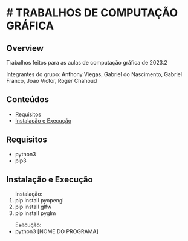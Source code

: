 <h1># TRABALHOS DE COMPUTAÇÃO GRÁFICA</h1>
 
<h2>Overview</h2>
<p>Trabalhos feitos para as aulas de computação gráfica de 2023.2<p>
<p>Integrantes do grupo: Anthony Viegas, Gabriel do Nascimento, Gabriel Franco, Joao Victor, Roger Chahoud</p>
 
<h2>Conteúdos</h2>
  <ul>
    <li><a href="#requisitos">Requisitos</a></li>
    <li><a href="#instalacao-e-execucao">Instalação e Execução</a></li>
  </ul>
 
  <h2 id="requisitos">Requisitos</h2>
  <ul>
    <li>python3</li>
    <li>pip3</li>
  </ul>
 
  <h2 id="instalacao-e-execucao">Instalação e Execução</h2>
  <ol>
    <th>Instalação:</th>
    <br>
    <li>pip install pyopengl</li>
    <li>pip install glfw</li>
    <li>pip install pyglm</li>
  </ol>

  <ul>
    <th>Execução:</th>
    <li>python3 [NOME DO PROGRAMA]</li>
  </ul>
 
  
